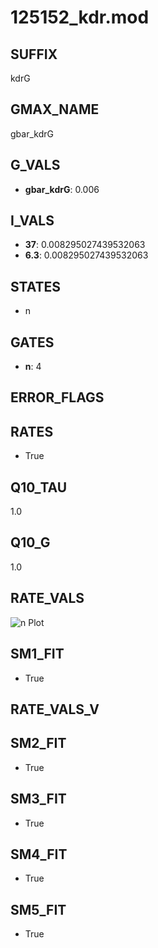 # 125152_kdr.mod

## SUFFIX

kdrG

## GMAX_NAME

gbar_kdrG

## G_VALS

- **gbar_kdrG**: 0.006

## I_VALS

- **37**: 0.008295027439532063
- **6.3**: 0.008295027439532063

## STATES

- n

## GATES

- **n**: 4

## ERROR_FLAGS


## RATES

- True

## Q10_TAU

1.0

## Q10_G

1.0

## RATE_VALS

![n Plot](/Users/pbozelos/Dropbox/icg-Chai-Panos/supermodels/output_markdown_files/K/125152_kdr.mod/images/n.png)

## SM1_FIT

- True

## RATE_VALS_V

## SM2_FIT

- True

## SM3_FIT

- True

## SM4_FIT

- True

## SM5_FIT

- True

